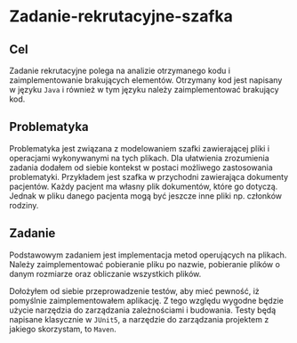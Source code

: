 # Zadanie-rekrutacyjne-szafka

## Cel
Zadanie rekrutacyjne polega na analizie otrzymanego kodu i zaimplementowanie brakujących elementów. Otrzymany kod jest napisany w języku `Java` i również w tym języku należy zaimplementować brakujący kod.

## Problematyka
Problematyka jest związana z modelowaniem szafki zawierającej pliki i operacjami wykonywanymi na tych plikach. Dla ułatwienia zrozumienia zadania dodałem od siebie kontekst w postaci możliwego zastosowania problematyki. Przykładem jest szafka w przychodni zawierająca dokumenty pacjentów. Każdy pacjent ma własny plik dokumentów, które go dotyczą. Jednak w pliku danego pacjenta mogą być jeszcze inne pliki np. członków rodziny.

## Zadanie
Podstawowym zadaniem jest implementacja metod operujących na plikach. Należy zaimplementować pobieranie pliku po nazwie, pobieranie plików o danym rozmiarze oraz obliczanie wszystkich plików.

Dołożyłem od siebie przeprowadzenie testów, aby mieć pewność, iż pomyślnie zaimplementowałem aplikację. Z tego względu wygodne będzie użycie narzędzia do zarządzania zależnościami i budowania. Testy będą napisane klasycznie w `JUnit5`, a narzędzie do zarządzania projektem z jakiego skorzystam, to `Maven`.

